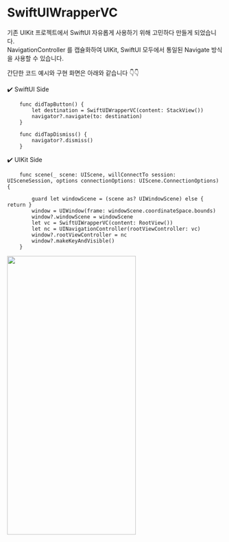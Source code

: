 # SwiftUIWrapperVC

기존 UIKit 프로젝트에서 SwiftUI 자유롭게 사용하기 위해 고민하다 만들게 되었습니다.  
NavigationController 를 캡슐화하여 UIKit, SwiftUI 모두에서 통일된 Navigate 방식을 사용할 수 있습니다.

간단한 코드 예시와 구현 화면은 아래와 같습니다 👇👇

✔️ SwiftUI Side 
```
    func didTapButton() {
        let destination = SwiftUIWrapperVC(content: StackView())
        navigator?.navigate(to: destination)
    }
    
    func didTapDismiss() {
        navigator?.dismiss()
    }
```

✔️ UIKit Side
```
    func scene(_ scene: UIScene, willConnectTo session: UISceneSession, options connectionOptions: UIScene.ConnectionOptions) {
        
        guard let windowScene = (scene as? UIWindowScene) else { return }
        window = UIWindow(frame: windowScene.coordinateSpace.bounds)
        window?.windowScene = windowScene
        let vc = SwiftUIWrapperVC(content: RootView())
        let nc = UINavigationController(rootViewController: vc)
        window?.rootViewController = nc
        window?.makeKeyAndVisible()
    }
```

<img src="https://user-images.githubusercontent.com/85481204/233837885-582ad25f-a645-4d17-98a4-d0526e57f878.gif" width="300" height="649">
